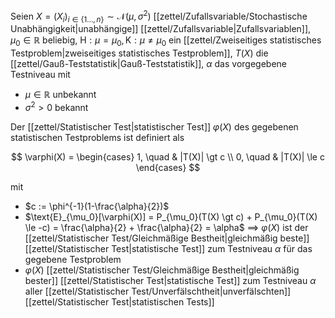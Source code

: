 Seien $X = (X_i)_{i \in \{ 1 \dots, n \}} \sim \mathcal{N}(\mu, \sigma^2)$ [[zettel/Zufallsvariable/Stochastische Unabhängigkeit|unabhängige]] [[zettel/Zufallsvariable|Zufallsvariablen]], $\mu_0 \in \mathbb{R}$ beliebig, $\text{H} : \mu = \mu_0, \text{K} : \mu \ne \mu_0$ ein [[zettel/Zweiseitiges statistisches Testproblem|zweiseitiges statistisches Testproblem]], $T(X)$ die [[zettel/Gauß-Teststatistik|Gauß-Teststatistik]], $\alpha$ das vorgegebene Testniveau mit
- $\mu \in \mathbb{R}$ unbekannt
- $\sigma^2 \gt 0$ bekannt

Der [[zettel/Statistischer Test|statistischer Test]] $\varphi(X)$ des gegebenen statistischen Testproblems ist definiert als

$$
	\varphi(X) = \begin{cases}
		1, \quad & |T(X)| \gt c \\
		0, \quad & |T(X)| \le c
	\end{cases}
$$

mit
- $c := \phi^{-1}(1-\frac{\alpha}{2})$
- $\text{E}_{\mu_0}[\varphi(X)] = P_{\mu_0}(T(X) \gt c) + P_{\mu_0}(T(X) \le -c) = \frac{\alpha}{2} + \frac{\alpha}{2} = \alpha$ $\implies$ $\varphi(X)$ ist der [[zettel/Statistischer Test/Gleichmäßige Bestheit|gleichmäßig beste]] [[zettel/Statistischer Test|statistische Test]] zum Testniveau $\alpha$ für das gegebene Testproblem
- $\varphi(X)$ [[zettel/Statistischer Test/Gleichmäßige Bestheit|gleichmäßig bester]] [[zettel/Statistischer Test|statistische Test]] zum Testniveau $\alpha$ aller [[zettel/Statistischer Test/Unverfälschtheit|unverfälschten]] [[zettel/Statistischer Test|statistischen Tests]]